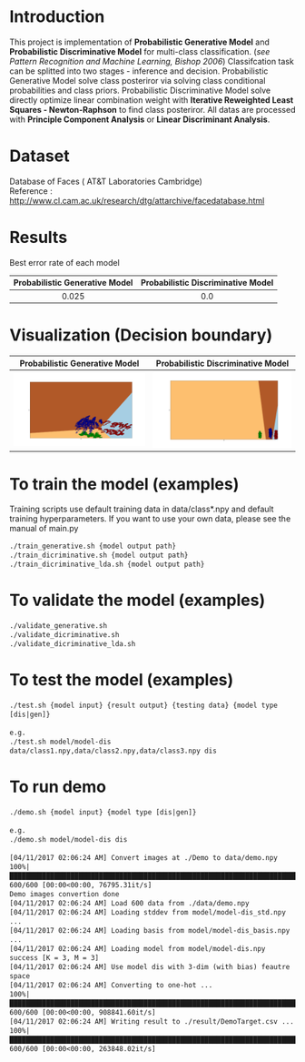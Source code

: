 # Introduction
This project is implementation of **Probabilistic Generative Model** and **Probabilistic Discriminative Model** for multi-class classification. (*see Pattern Recognition and Machine Learning, Bishop 2006*)
Classifcation task can be splitted into two stages - inference and decision.  Probabilistic Generative Model solve class posteriror via solving class conditional probabilities and class priors. 
Probabilistic Discriminative Model solve directly optimize linear combination weight with **Iterative Reweighted Least Squares - Newton-Raphson** to find class posteriror.  All datas are processed with **Principle Component Analysis** or **Linear Discriminant Analysis**.

# Dataset
Database of Faces ( AT&T Laboratories Cambridge)    
Reference : http://www.cl.cam.ac.uk/research/dtg/attarchive/facedatabase.html

# Results
Best error rate of each model

|Probabilistic Generative Model   |  Probabilistic Discriminative Model |
|:-:|:-:|
|0.025   |  0.0 |

# Visualization (Decision boundary)
|Probabilistic Generative Model   |  Probabilistic Discriminative Model |
| ------------- |:------------:|
|![gen](/doc/bound_gen.png)|![dis](/doc/bound_dis_lda.png)|

# To train the model (examples)
Training scripts use default training data in data/class*.npy and default training hyperparameters. If you want to use your own data, please see the manual of main.py
```
./train_generative.sh {model output path}
./train_dicriminative.sh {model output path}
./train_dicriminative_lda.sh {model output path}
```

# To validate the model (examples)
```
./validate_generative.sh
./validate_dicriminative.sh 
./validate_dicriminative_lda.sh 
```

# To test the model (examples)
```
./test.sh {model input} {result output} {testing data} {model type [dis|gen]}

e.g.
./test.sh model/model-dis data/class1.npy,data/class2.npy,data/class3.npy dis
```

# To run demo
```
./demo.sh {model input} {model type [dis|gen]}

e.g.
./demo.sh model/model-dis dis

[04/11/2017 02:06:24 AM] Convert images at ./Demo to data/demo.npy
100%|██████████████████████████████████████████████████████████████████████████████████████████████████████████████████████████████████████████████████████████████████| 600/600 [00:00<00:00, 76795.31it/s]
Demo images convertion done
[04/11/2017 02:06:24 AM] Load 600 data from ./data/demo.npy
[04/11/2017 02:06:24 AM] Loading stddev from model/model-dis_std.npy ...
[04/11/2017 02:06:24 AM] Loading basis from model/model-dis_basis.npy ...
[04/11/2017 02:06:24 AM] Loading model from model/model-dis.npy success [K = 3, M = 3]
[04/11/2017 02:06:24 AM] Use model dis with 3-dim (with bias) feautre space
[04/11/2017 02:06:24 AM] Converting to one-hot ...
100%|█████████████████████████████████████████████████████████████████████████████████████████████████████████████████████████████████████████████████████████████████| 600/600 [00:00<00:00, 908841.60it/s]
[04/11/2017 02:06:24 AM] Writing result to ./result/DemoTarget.csv ...
100%|█████████████████████████████████████████████████████████████████████████████████████████████████████████████████████████████████████████████████████████████████| 600/600 [00:00<00:00, 263848.02it/s]
```
